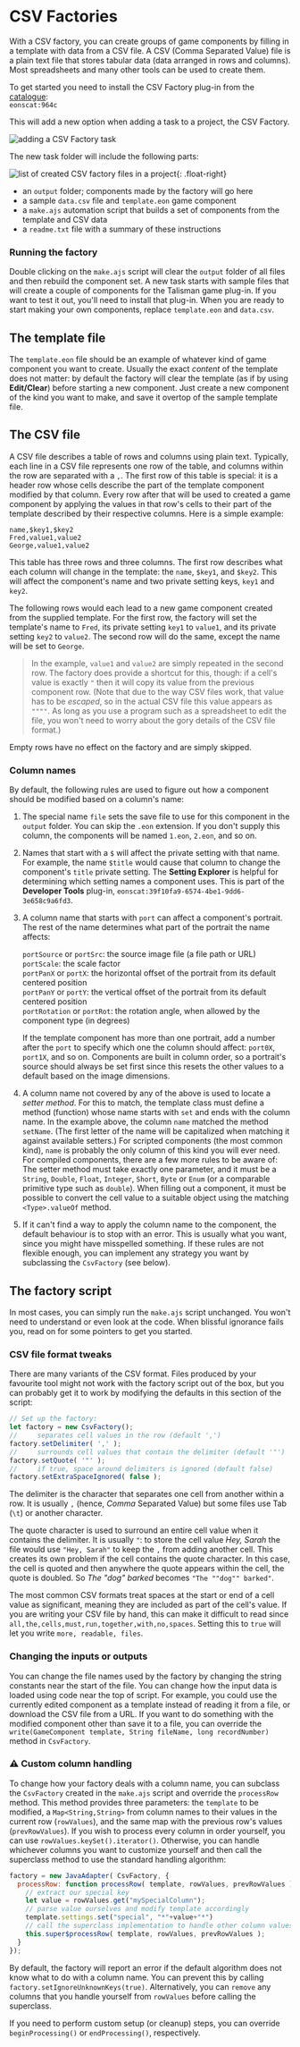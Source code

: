 # CSV Factories

With a CSV factory, you can create groups of game components by filling in a template with data from a CSV file. A CSV (Comma Separated Value) file is a plain text file that stores tabular data (data arranged in rows and columns). Most spreadsheets and many other tools can be used to create them.

To get started you need to install the CSV Factory plug-in from the [catalogue](um-plugins-catalogue.md):  
`eonscat:964c`

This will add a new option when adding a task to a project, the CSV Factory.

![adding a CSV Factory task](images/csv-factory.png)

The new task folder will include the following parts:

![list of created CSV factory files in a project](images/csv-factory-files.png){: .float-right}

- an `output` folder; components made by the factory will go here
- a sample `data.csv` file and `template.eon` game component
- a `make.ajs` automation script that builds a set of components from the template and CSV data
- a `readme.txt` file with a summary of these instructions

### Running the factory

Double clicking on the `make.ajs` script will clear the `output` folder of all files and then rebuild the component set. A new task starts with sample files that will create a couple of components for the Talisman game plug-in. If you want to test it out, you'll need to install that plug-in. When you are ready to start making your own components, replace `template.eon` and `data.csv`.

## The template file

The `template.eon` file should be an example of whatever kind of game component you want to create. Usually the exact *content* of the template does not matter: by default the factory will clear the template (as if by using **Edit/Clear**) before starting a new component. Just create a new component of the kind you want to make, and save it overtop of the sample template file.

## The CSV file

A CSV file describes a table of rows and columns using plain text. Typically, each line in a CSV file represents one row of the table, and columns within the row are separated with a `,`. The first row of this table is special: it is a header row whose cells describe the part of the template component modified by that column. Every row after that will be used to created a game component by applying the values in that row's cells to their part of the template described by their respective columns. Here is a simple example:

```
name,$key1,$key2
Fred,value1,value2
George,value1,value2
```

This table has three rows and three columns. The first row describes what each column will change in the template: the `name`, `$key1`, and `$key2`. This will affect the component's name and two private setting keys, `key1` and `key2`.

The following rows would each lead to a new game component created from the supplied template. For the first row, the factory will set the template's name to `Fred`, its private setting `key1` to `value1`, and its private setting `key2` to `value2`. The second row will do the same, except the name will be set to `George`.

> In the example, `value1` and `value2` are simply repeated in the second row. The factory does provide a shortcut for this, though: if a cell's value is exactly `"` then it will copy its value from the previous component row. (Note that due to the way CSV files work, that value has to be *escaped*, so in the actual CSV file this value appears as `""""`. As long as you use a program such as a spreadsheet to edit the file, you won't need to worry about the gory details of the CSV file format.)

Empty rows have no effect on the factory and are simply skipped.

### Column names

By default, the following rules are used to figure out how a component should be modified based on a column's name:

1. The special name `file` sets the save file to use for this component in the `output` folder. You can skip the `.eon` extension. If you don't supply this column, the components will be named `1.eon`, `2.eon`, and so on.

2. Names that start with a `$` will affect the private setting with that name. For example, the name `$title` would cause that column to change the component's `title` private setting. The **Setting Explorer** is helpful for determining which setting names a component uses. This is part of the **Developer Tools** plug-in, `eonscat:39f10fa9-6574-4be1-9dd6-3e658c9a6fd3`.    

3. A column name that starts with `port` can affect a component's portrait. The rest of the name determines what part of the portrait the name affects:  
  
   `portSource` or `portSrc`: the source image file (a file path or URL)  
   `portScale`: the scale factor  
   `portPanX` or `portX`: the horizontal offset of the portrait from its default centered position  
   `portPanY` or `portY`: the vertical offset of the portrait from its default centered position  
   `portRotation` or `portRot`: the rotation angle, when allowed by the component type (in degrees)  
   
   If the template component has more than one portrait, add a number after the `port` to specify which one the column should affect: `port0X`, `port1X`, and so on. Components are built in column order, so a portrait's source should always be set first since this resets the other values to a default based on the image dimensions.


4. A column name not covered by any of the above is used to locate a *setter method*. For this to match, the  template class must define a method (function) whose name starts with `set` and ends with the column name. In the example above, the column `name` matched the method `setName`. (The first letter of the name will be capitalized when matching it against available setters.) For scripted components (the most common kind), `name` is probably the only column of this kind you will ever need. For compiled components, there are a few more rules to be aware of: The setter method must take exactly one parameter, and it must be a `String`, `Double`, `Float`, `Integer`, `Short`, `Byte` or `Enum` (or a comparable primitive type such as `double`). When filling out a component, it must be possible to convert the cell value to a suitable object using the matching `<Type>.valueOf` method.

5. If it can't find a way to apply the column name to the component, the default behaviour is to stop with an error. This is usually what you want, since you might have misspelled something. If these rules are not flexible enough, you can implement any strategy you want by subclassing the `CsvFactory` (see below).

## The factory script

In most cases, you can simply run the `make.ajs` script unchanged. You won't need to understand or even look at the code. When blissful ignorance fails you, read on for some pointers to get you started.

### CSV file format tweaks

There are many variants of the CSV format. Files produced by your favourite tool might not work with the factory script out of the box, but you can probably get it to work by modifying the defaults in this section of the script:

```js
// Set up the factory:
let factory = new CsvFactory();
//     separates cell values in the row (default ',')
factory.setDelimiter( ',' );
//     surrounds cell values that contain the delimiter (default '"')
factory.setQuote( '"' );
//     if true, space around delimiters is ignored (default false)
factory.setExtraSpaceIgnored( false );
```

The delimiter is the character that separates one cell from another within a row. It is usually `,` (hence, *Comma* Separated Value) but some files use Tab (`\t`) or another character.

The quote character is used to surround an entire cell value when it contains the delimiter. It is usually `"`: to store the cell value *Hey, Sarah* the file would use `"Hey, Sarah"` to keep the `,` from adding another cell. This creates its own problem if the cell contains the quote character. In this case, the cell is quoted and then anywhere the quote appears within the cell, the quote is doubled. So *The "dog" barked* becomes `"The ""dog"" barked"`.

The most common CSV formats treat spaces at the start or end of a cell value as significant, meaning they are included as part of the cell's value. If you are writing your CSV file by hand, this can make it difficult to read since `all,the,cells,must,run,together,with,no,spaces`. Setting this to `true` will let you write `more, readable, files`.

### Changing the inputs or outputs

You can change the file names used by the factory by changing the string constants near the start of the file. You can change how the input data is loaded using code near the top of script. For example, you could use the currently edited component as a template instead of reading it from a file, or download the CSV file from a URL. If you want to do something with the modified component other than save it to a file, you can override the `write(GameComponent template, String fileName, long recordNumber)` method in `CsvFactory`.

### ⚠️ Custom column handling

To change how your factory deals with a column name, you can subclass the `CsvFactory` created in the `make.ajs` script and override the `processRow` method. This method provides three parameters: the `template` to be modified, a `Map<String,String>` from column names to their values in the current row (`rowValues`), and the same map with the previous row's values (`prevRowValues`). If you wish to process every column in order yourself, you can use `rowValues.keySet().iterator()`. Otherwise, you can handle whichever columns you want to customize yourself and then call the superclass method to use the standard handling algorithm:

```js
factory = new JavaAdapter( CsvFactory, {
  processRow: function processRow( template, rowValues, prevRowValues ) {
    // extract our special key
    let value = rowValues.get("mySpecialColumn");
    // parse value ourselves and modify template accordingly
    template.settings.set("special", "*"+value+"*")
    // call the superclass implementation to handle other column values normally
    this.super$processRow( template, rowValues, prevRowValues );
  }
});
```

By default, the factory will report an error if the default algorithm does not know what to do with a column name. You can prevent this by calling `factory.setIgnoreUnknownKeys(true)`. Alternatively, you can `remove` any columns that you handle yourself from `rowValues` before calling the superclass.

If you need to perform custom setup (or cleanup) steps, you can override `beginProcessing()` or `endProcessing()`, respectively.